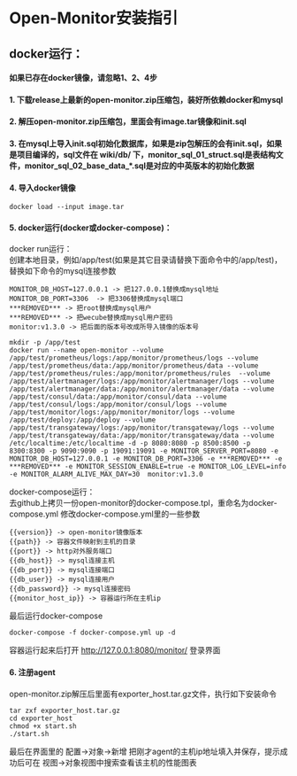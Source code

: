 # Open-Monitor安装指引

## docker运行：
  
#### 如果已存在docker镜像，请忽略1、2、4步
#### 1. 下载release上最新的open-monitor.zip压缩包，装好所依赖docker和mysql
#### 2. 解压open-monitor.zip压缩包，里面会有image.tar镜像和init.sql
#### 3. 在mysql上导入init.sql初始化数据库，如果是zip包解压的会有init.sql，如果是项目编译的，sql文件在 wiki/db/ 下，monitor_sql_01_struct.sql是表结构文件，monitor_sql_02_base_data_*.sql是对应的中英版本的初始化数据
#### 4. 导入docker镜像
```
docker load --input image.tar
```
#### 5. docker运行(docker或docker-compose)：
docker run运行：  
创建本地目录，例如/app/test(如果是其它目录请替换下面命令中的/app/test)，替换如下命令的mysql连接参数  
```
MONITOR_DB_HOST=127.0.0.1 -> 把127.0.0.1替换成mysql地址
MONITOR_DB_PORT=3306  -> 把3306替换成mysql端口
***REMOVED*** -> 把root替换成mysql用户
***REMOVED*** -> 把wecube替换成mysql用户密码
monitor:v1.3.0 -> 把后面的版本号改成所导入镜像的版本号
```
```
mkdir -p /app/test
docker run --name open-monitor --volume /app/test/prometheus/logs:/app/monitor/prometheus/logs --volume /app/test/prometheus/data:/app/monitor/prometheus/data --volume /app/test/prometheus/rules:/app/monitor/prometheus/rules  --volume /app/test/alertmanager/logs:/app/monitor/alertmanager/logs --volume /app/test/alertmanager/data:/app/monitor/alertmanager/data --volume /app/test/consul/data:/app/monitor/consul/data --volume /app/test/consul/logs:/app/monitor/consul/logs --volume /app/test/monitor/logs:/app/monitor/monitor/logs --volume /app/test/deploy:/app/deploy --volume /app/test/transgateway/logs:/app/monitor/transgateway/logs --volume /app/test/transgateway/data:/app/monitor/transgateway/data --volume /etc/localtime:/etc/localtime -d -p 8080:8080 -p 8500:8500 -p 8300:8300 -p 9090:9090 -p 19091:19091 -e MONITOR_SERVER_PORT=8080 -e MONITOR_DB_HOST=127.0.0.1 -e MONITOR_DB_PORT=3306 -e ***REMOVED*** -e ***REMOVED*** -e MONITOR_SESSION_ENABLE=true -e MONITOR_LOG_LEVEL=info -e MONITOR_ALARM_ALIVE_MAX_DAY=30  monitor:v1.3.0
```
docker-compose运行：  
去github上拷贝一份open-monitor的docker-compose.tpl，重命名为docker-compose.yml
修改docker-compose.yml里的一些参数
```
{{version}} -> open-monitor镜像版本
{{path}} -> 容器文件映射到主机的目录
{{port}} -> http对外服务端口
{{db_host}} -> mysql连接主机
{{db_port}} -> mysql连接端口
{{db_user}} -> mysql连接用户
{{db_password}} -> mysql连接密码
{{monitor_host_ip}} -> 容器运行所在主机ip
```
最后运行docker-compose
```
docker-compose -f docker-compose.yml up -d
```
容器运行起来后打开 http://127.0.0.1:8080/monitor/ 登录界面

#### 6. 注册agent
open-monitor.zip解压后里面有exporter_host.tar.gz文件，执行如下安装命令
```
tar zxf exporter_host.tar.gz
cd exporter_host
chmod +x start.sh
./start.sh
```
最后在界面里的 配置->对象->新增 把刚才agent的主机ip地址填入并保存，提示成功后可在 视图->对象视图中搜索查看该主机的性能图表
